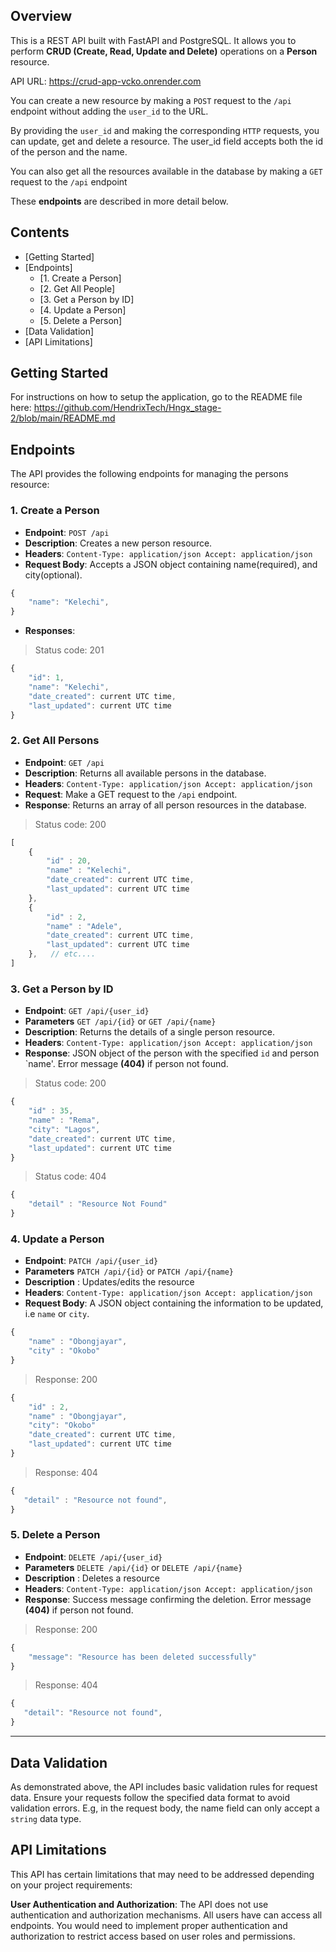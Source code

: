 ## Overview 
  
 This is a REST API built with FastAPI and PostgreSQL. It allows you to perform **CRUD (Create, Read, Update and Delete)** operations on a **Person** resource.  
  
 API URL: https://crud-app-vcko.onrender.com 
  
 You can create a new resource by making a `POST` request to the `/api` endpoint without adding the `user_id` to the URL.  
  
 By providing the `user_id` and making the corresponding `HTTP` requests, you can update, get and delete a resource. The user_id field accepts both the id of the person and the name. 
  
 You can also get all the resources available in the database by making a `GET` request to the `/api` endpoint 
  
 These **endpoints** are described in more detail below. 
  
 ## Contents 
  
 - [Getting Started] 
 - [Endpoints] 
     - [1. Create a Person] 
     - [2. Get All People] 
     - [3. Get a Person by ID] 
     - [4. Update a Person] 
     - [5. Delete a Person] 
 - [Data Validation] 
 - [API Limitations] 
  
  
 ## Getting Started 
  
 For instructions on how to setup the application, go to the README file here: https://github.com/HendrixTech/Hngx_stage-2/blob/main/README.md
  
 ## Endpoints 
  
 The API provides the following endpoints for managing the persons resource: 
  
 ### 1\. Create a Person 
  
 - **Endpoint**: `POST /api` 
 - **Description**: Creates a new person resource. 
 - **Headers**: `Content-Type: application/json Accept: application/json` 
 - **Request Body**: Accepts a JSON object containing name(required), and city(optional). 
  
 ```javascript 
 {   
     "name": "Kelechi", 
 } 
 ``` 
  
 - **Responses**:  
  
 >Status code: 201 
  
 ```javascript 
 {   
     "id": 1, 
     "name": "Kelechi",  
     "date_created": current UTC time, 
     "last_updated": current UTC time 
 } 
 ``` 
  
  
  
 ### 2\. Get All Persons 
  
 - **Endpoint**: `GET /api` 
 - **Description**: Returns all available persons in the database. 
 - **Headers**: `Content-Type: application/json Accept: application/json` 
 - **Request**: Make a GET request to the `/api` endpoint. 
 - **Response**: Returns an array of all person resources in the database. 
  
 >Status code: 200 
  
 ```javascript 
 [ 
     {   
         "id" : 20, 
         "name" : "Kelechi", 
         "date_created": current UTC time, 
         "last_updated": current UTC time 
     }, 
     {   
         "id" : 2, 
         "name" : "Adele",
         "date_created": current UTC time, 
         "last_updated": current UTC time 
     },   // etc.... 
 ]  
 ``` 
  
  
 ### 3\. Get a Person by ID 
  
 - **Endpoint**: `GET /api/{user_id}` 
 - **Parameters** `GET /api/{id}` or `GET /api/{name}` 
 - **Description**: Returns the details of a single person resource. 
 - **Headers**: `Content-Type: application/json Accept: application/json` 
 - **Response**: JSON object of the person with the specified `id` and person `name'. Error message **(404)** if person not found. 
  
 >Status code: 200 
  
 ```javascript 
 {   
     "id" : 35, 
     "name" : "Rema", 
     "city": "Lagos", 
     "date_created": current UTC time, 
     "last_updated": current UTC time 
 } 
 ``` 
  
 >Status code: 404 
  
 ```javascript 
 {   
     "detail" : "Resource Not Found" 
 } 
 ``` 
  
  
 ### 4\. Update a Person 
  
 - **Endpoint**: `PATCH /api/{user_id}` 
 - **Parameters** `PATCH /api/{id}` or `PATCH /api/{name}` 
 - **Description** : Updates/edits the resource 
 - **Headers**: `Content-Type: application/json Accept: application/json` 
 - **Request Body**: A JSON object containing the information to be updated, i.e `name` or `city`. 
  
 ```javascript 
 { 
     "name" : "Obongjayar", 
     "city" : "Okobo" 
 } 
 ``` 
  
 >Response: 200 
  
 ```javascript 
 { 
     "id" : 2, 
     "name" : "Obongjayar", 
     "city": "Okobo" 
     "date_created": current UTC time, 
     "last_updated": current UTC time 
 } 
 ``` 
  
 >Response: 404 
      
  ```javascript 
 {   
     "detail" : "Resource not found", 
 } 
 ``` 
  
  
 ### 5\. Delete a Person 
  
 - **Endpoint**: `DELETE /api/{user_id}` 
 - **Parameters** `DELETE /api/{id}` or `DELETE /api/{name}` 
 - **Description** : Deletes a resource 
 - **Headers**: `Content-Type: application/json Accept: application/json` 
 - **Response**: Success message confirming the deletion. Error message **(404)** if person not found.  
  
 >Response: 200 
  
 ```javascript 
 { 
     "message": "Resource has been deleted successfully" 
 } 
 ``` 
 >Response: 404 
      
  ```javascript 
 {   
     "detail": "Resource not found", 
 } 
 ``` 
 --- 
  
 ## Data Validation 
  
 As demonstrated above, the API includes basic validation rules for request data. Ensure your requests follow the specified data format to avoid validation errors. E.g, in the request body, the name field can only accept a `string` data type. 
  
  
 ## API Limitations 
  
 This API has certain limitations that may need to be addressed depending on your project requirements: 
  
 **User Authentication and Authorization**: The API does not use authentication and authorization mechanisms. All users have can access all endpoints. You would need to implement proper authentication and authorization to restrict access based on user roles and permissions.